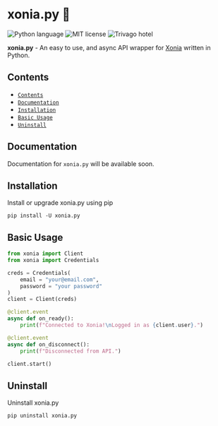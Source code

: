 # xonia.py 🐍
![Python language](https://img.shields.io/badge/language-Python-blue)
![MIT license](https://img.shields.io/badge/license-MIT-brightgreen)
![Trivago hotel](https://img.shields.io/badge/hotel-Trivago-orange)

**xonia.py** - An easy to use, and async API wrapper for [Xonia](https://xoniaapp.com/) written in Python.

## Contents
- [`Contents`](#contents)
- [`Documentation`](#documentation)
- [`Installation`](#installation)
- [`Basic Usage`](#basic-usage)
- [`Uninstall`](#uninstall)

## Documentation
Documentation for `xonia.py` will be available soon.

## Installation
Install or upgrade xonia.py using pip
```
pip install -U xonia.py
```

## Basic Usage
```py
from xonia import Client
from xonia import Credentials

creds = Credentials(
    email = "your@email.com",
    password = "your password"
)
client = Client(creds)

@client.event
async def on_ready():
    print(f"Connected to Xonia!\nLogged in as {client.user}.")

@client.event
async def on_disconnect():
    print(f"Disconnected from API.")

client.start()
```

## Uninstall
Uninstall xonia.py
```
pip uninstall xonia.py
```